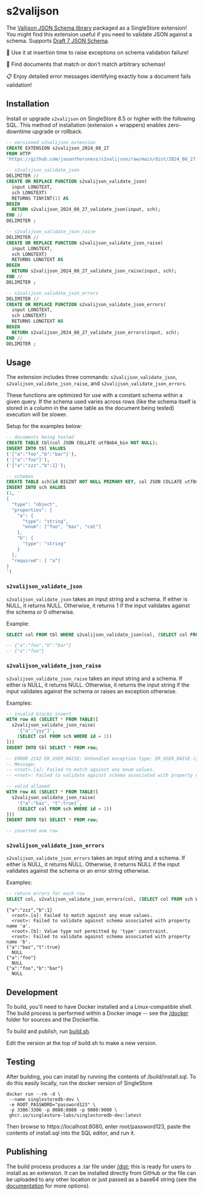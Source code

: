 # s2valijson

The [Valijson JSON Schema library](https://github.com/tristanpenman/valijson) packaged as a SingleStore extension! You
might find this extension useful if you need to validate JSON against a schema. Supports
[Draft 7 JSON Schema](https://json-schema.org/draft-07/json-schema-release-notes).

🚧 Use it at insertion time to raise exceptions on schema validation failure!

🔎 Find documents that match or don't match arbitrary schemas!

📋 Enjoy detailed error messages identifying exactly how a document fails validation!

## Installation

Install or upgrade `s2valijson` on SingleStore 8.5 or higher with the following SQL. This method of installation
(extension + wrappers) enables zero-downtime upgrade or rollback.

```sql
-- versioned s2valijson extension
CREATE EXTENSION s2valijson_2024_08_27
FROM HTTP
'https://github.com/jasonthorsness/s2valijson/raw/main/dist/2024_08_27.tar';

-- s2valijson_validate_json
DELIMITER //
CREATE OR REPLACE FUNCTION s2valijson_validate_json(
  input LONGTEXT,
  sch LONGTEXT)
  RETURNS TINYINT(1) AS
BEGIN
  RETURN s2valijson_2024_08_27_validate_json(input, sch);
END //
DELIMITER ;

-- s2valijson_validate_json_raise
DELIMITER //
CREATE OR REPLACE FUNCTION s2valijson_validate_json_raise(
  input LONGTEXT,
  sch LONGTEXT)
  RETURNS LONGTEXT AS
BEGIN
  RETURN s2valijson_2024_08_27_validate_json_raise(input, sch);
END //
DELIMITER ;

-- s2valijson_validate_json_errors
DELIMITER //
CREATE OR REPLACE FUNCTION s2valijson_validate_json_errors(
  input LONGTEXT,
  sch LONGTEXT)
  RETURNS LONGTEXT AS
BEGIN
  RETURN s2valijson_2024_08_27_validate_json_errors(input, sch);
END //
DELIMITER ;
```

## Usage

The extension includes three commands: `s2valijson_validate_json`, `s2valijson_validate_json_raise`, and
`s2valijson_validate_json_errors`.

These functions are optimized for use with a constant schema within a given query. If the schema used varies across rows
(like the schema itself is stored in a column in the same table as the document being tested) execution will be slower.

Setup for the examples below:

```sql
-- documents being tested
CREATE TABLE tbl(col JSON COLLATE utf8mb4_bin NOT NULL);
INSERT INTO tbl VALUES
('{"a":"foo","b":"bar"}'),
('{"a":"foo"}'),
('{"a":"zzz","b":1}');

-- schemas
CREATE TABLE sch(id BIGINT NOT NULL PRIMARY KEY, col JSON COLLATE utf8mb4_bin NOT NULL);
INSERT INTO sch VALUES
(1, '
{
  "type": "object",
  "properties": {
    "a": {
      "type": "string",
      "enum": ["foo", "baz", "cat"]
    },
    "b": {
      "type": "string"
    }
  },
  "required": [ "a"]
}
')
```

### `s2valijson_validate_json`

`s2valijson_validate_json` takes an input string and a schema. If either is NULL, it returns NULL. Otherwise, it returns
1 if the input validates against the schema or 0 otherwise.

Example:

```sql
SELECT col FROM tbl WHERE s2valijson_validate_json(col, (SELECT col FROM sch WHERE id = 1));

-- {"a":"foo","b":"bar"}
-- {"a":"foo"}
```

### `s2valijson_validate_json_raise`

`s2valijson_validate_json_raise` takes an input string and a schema. If either is NULL, it returns NULL. Otherwise, it
returns the input string if the input validates against the schema or raises an exception otherwise.

Examples:

```sql
-- invalid blocks insert
WITH row AS (SELECT * FROM TABLE([
  s2valijson_validate_json_raise(
    '{"a":"yyy"}',
    (SELECT col FROM sch WHERE id = 1))
]))
INSERT INTO tbl SELECT * FROM row;

-- ERROR 2242 ER_USER_RAISE: Unhandled exception Type: ER_USER_RAISE (2242)
-- Message:
-- <root>.[a]: Failed to match against any enum values.
-- <root>: Failed to validate against schema associated with property name 'a'.
```

```sql
-- valid allowed
WITH row AS (SELECT * FROM TABLE([
  s2valijson_validate_json_raise(
    '{"a":"baz", "t":true}',
    (SELECT col FROM sch WHERE id = 1))
]))
INSERT INTO tbl SELECT * FROM row;

-- inserted one row
```

### `s2valijson_validate_json_errors`

`s2valijson_validate_json_errors` takes an input string and a schema. If either is NULL, it returns NULL. Otherwise, it
returns NULL if the input validates against the schema or an error string otherwise.

Examples:

```sql
-- return errors for each row
SELECT col, s2valijson_validate_json_errors(col, (SELECT col FROM sch WHERE id = 1)) FROM tbl;
```

```text
{"a":"zzz","b":1}
  <root>.[a]: Failed to match against any enum values.
  <root>: Failed to validate against schema associated with property name 'a'.
  <root>.[b]: Value type not permitted by 'type' constraint.
  <root>: Failed to validate against schema associated with property name 'b'.
{"a":"baz","t":true}
  NULL
{"a":"foo"}
  NULL
{"a":"foo","b":"bar"}
  NULL
```

## Development

To build, you'll need to have Docker installed and a Linux-compatible shell. The build process is performed within a
Docker image -- see the [/docker](/docker/) folder for sources and the Dockerfile.

To build and publish, run [build.sh](/build.sh).

Edit the version at the top of build.sh to make a new version.

## Testing

After building, you can install by running the contents of /build/install.sql. To do this easily locally, run the docker
version of SingleStore

```
docker run --rm -d \
 --name singlestoredb-dev \
 -e ROOT_PASSWORD="password123" \
 -p 3306:3306 -p 8080:8080 -p 9000:9000 \
 ghcr.io/singlestore-labs/singlestoredb-dev:latest
```

Then browse to https://localhost:8080, enter root/password123, paste the contents of install.sql into the SQL editor,
and run it.

## Publishing

The build process produces a .tar file under [/dist](/dist/); this is ready for users to install as an extension. It can
be installed directly from GitHub or the file can be uploaded to any other location or just passed as a base64 string
(see the
[documentation](https://docs.singlestore.com/cloud/reference/sql-reference/procedural-sql-reference/extensions/) for
more options).
